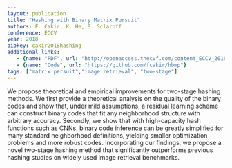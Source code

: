 ```yaml
---
layout: publication
title: "Hashing with Binary Matrix Pursuit"
authors: F. Cakir, K. He, S. Sclaroff
conference: ECCV
year: 2018
bibkey: cakir2018hashing
additional_links:
   - {name: "PDF", url: "http://openaccess.thecvf.com/content_ECCV_2018/html/Fatih_Cakir_Hashing_with_Binary_ECCV_2018_paper.html"}
   - {name: "Code", url: "https://github.com/fcakir/hbmp"}
tags: ["matrix persuit","image retrieval", "two-stage"]
---
```

We propose theoretical and empirical improvements for two-stage hashing methods. We first provide a theoretical analysis on the quality of the binary codes and show that, under mild assumptions, a residual learning scheme can construct binary codes that fit any neighborhood structure with arbitrary accuracy. Secondly, we show that with high-capacity hash functions such as CNNs, binary code inference can be greatly simplified for many standard neighborhood definitions, yielding smaller optimization problems and more robust codes. Incorporating our findings, we propose a novel two-stage hashing method that significantly outperforms previous hashing studies on widely used image retrieval benchmarks.
